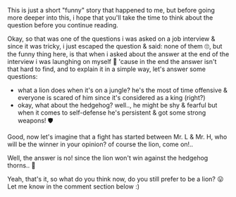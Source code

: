 This is just a short "funny" story that happened to me, but before going more deeper into this, i hope that you'll take the time to think about the question before you continue reading.

Okay, so that was one of the questions i was asked on a job interview & since it was tricky, i just escaped the question & said: none of them 🙄, but the funny thing here, is that when i asked about the answer at the end of the interview i was launghing on myself 🤭 'cause in the end the answer isn't that hard to find, and to explain it in a simple way, let's answer some questions:
- what a lion does when it's on a jungle? he's the most of time offensive & everyone is scared of him since it's considered as a king (right?)
- okay, what about the hedgehog? well.., he might be shy & fearful but when it comes to self-defense he's persistent & got some strong weapons! 🛡️

Good, now let's imagine that a fight has started between Mr. L & Mr. H, who will be the winner in your opinion? of course the lion, come on!..

Well, the answer is no! since the lion won't win against the hedgehog thorns.. 👀

Yeah, that's it, so what do you think now, do you still prefer to be a lion? 😛 Let me know in the comment section below :)
